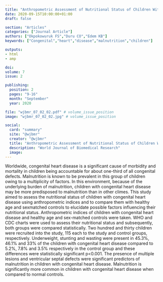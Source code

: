 ```yaml
---
title: "Anthropometric Assessment of Nutritional Status of Children With"
date: 2020-09-15T10:00:00+01:00
draft: false

section: "Articles"
categories: ["Journal Article"]
authors: ["Okpokowuruk FS","Duru CO","Edem KB"]
keywords: ["Congenital","heart","disease","malnutrition","children"]

outputs: 
- html
- amp

doi:
volume: 7
issue: 2

publishing:
  position: 2
  pages: "9-16"
  month: "September"
  year: 2020

file: "wjbmr_07_02_02.pdf" # volume_issue_position
image: "wjbmr_07_02_02.jpg" # volume_issue_position

social:
  card: "summary"
  site: "@wjbmr"
  creator: "@wjbmr"
  title: "Anthropometric Assessment of Nutritional Status of Children With"
  description: "World Journal of Biomedical Research"
  image:
---
```

Worldwide, congenital heart disease is a significant cause of morbidity and mortality in children being accountable for about one-third of all congenital defects. Malnutrition is known to be prevalent in this group of children owing to a multiplicity of factors. In this environment, because of the underlying burden of malnutrition, children with congenital heart disease may be more predisposed to malnutrition than in other climes. This study aimed to assess the nutritional status of children with congenital heart disease using anthropometric indices and to compare them with healthy age and sexmatched controls to elucidate possible factors influencing their nutritional status. Anthropometric indices of children with congenital heart disease and healthy age and sex-matched controls were taken. WHO and CDC charts were used to assess their nutritional status and subsequently, both groups were compared statistically. Two hundred and thirty children were recruited into the study, 115 each to the study and control groups, respectively. Underweight, stunting and wasting were present in 45.3%, 46.1% and 33% of the children with congenital heart disease compared to 5.2%, 7.8% and 3.5% respectively in the control group and these differences were statistically significant p<0.001. The presence of multiple lesions and ventricular septal defects were significant predictors of malnutrition
in children with congenital heart disease. Malnutrition is significantly more common in children with congenital heart disease when compared to normal controls. 